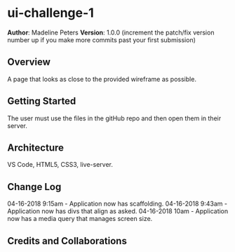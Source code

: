 # ui-challenge-1

**Author**: Madeline Peters
**Version**: 1.0.0 (increment the patch/fix version number up if you make more commits past your first submission)

## Overview
A page that looks as close to the provided wireframe as possible.

## Getting Started
The user must use the files in the gitHub repo and then open them in their server.

## Architecture
VS Code, HTML5, CSS3, live-server.

## Change Log
04-16-2018 9:15am - Application now has scaffolding.
04-16-2018 9:43am - Application now has divs that align as asked.
04-16-2018 10am - Application now has a media query that manages screen size.




## Credits and Collaborations
